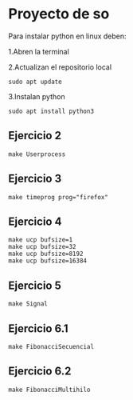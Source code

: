 # Proyecto de so
Para instalar python en linux deben:

1.Abren la terminal

2.Actualizan el repositorio local 
```
sudo apt update
```
3.Instalan python
```
sudo apt install python3
```

## Ejercicio 2
```
make Userprocess
```
## Ejercicio 3
```
make timeprog prog="firefox"
```
## Ejercicio 4
```
make ucp bufsize=1
make ucp bufsize=32
make ucp bufsize=8192
make ucp bufsize=16384
```
## Ejercicio 5
```
make Signal
```
## Ejercicio 6.1
```
make FibonacciSecuencial
```
## Ejercicio 6.2
```
make FibonacciMultihilo
```
